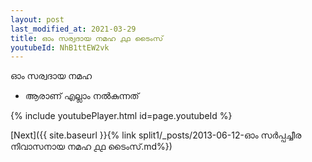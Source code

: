 ```yaml
---
layout: post
last_modified_at: 2021-03-29
title: ഓം സര്വദായ നമഹ ൧൧ ടൈംസ്
youtubeId: NhB1ttEW2vk
---
```

 
 
 ഓം സര്വദായ നമഹ 
 
 -  ആരാണ് എല്ലാം നൽകുന്നത് 
 
  
 
  
 
 
 
 
 
 


{% include youtubePlayer.html id=page.youtubeId %}
 
[Next]({{ site.baseurl }}{% link  split1/_posts/2013-06-12-ഓം സർപ്പച്ചീര നിവാസനായ നമഹ ൧൧ ടൈംസ്.md%})
 
